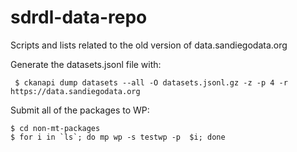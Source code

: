 # sdrdl-data-repo
Scripts and lists related to the old version of data.sandiegodata.org


Generate the datasets.jsonl file with:

     $ ckanapi dump datasets --all -O datasets.jsonl.gz -z -p 4 -r https://data.sandiegodata.org
     
     
Submit all of the packages to WP:

    $ cd non-mt-packages
    $ for i in `ls`; do mp wp -s testwp -p  $i; done